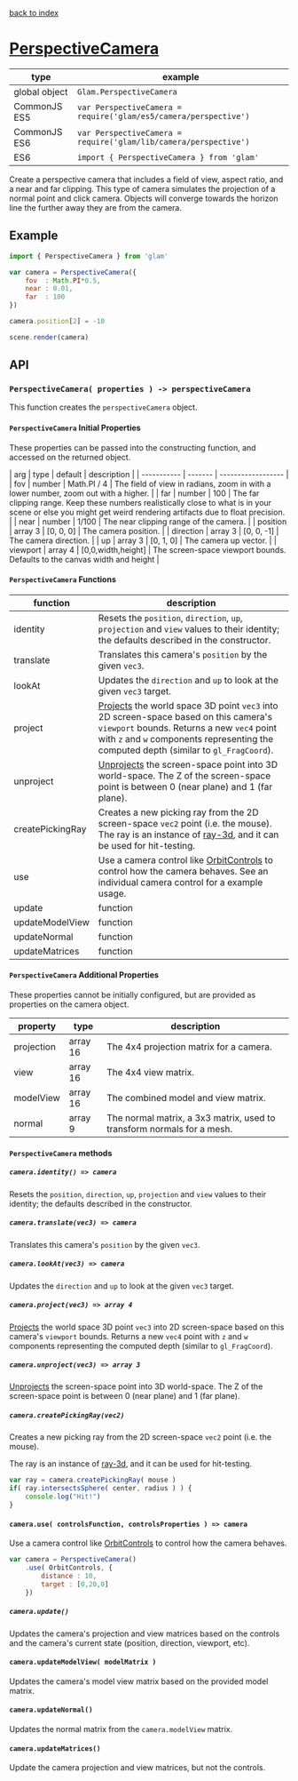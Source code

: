 [back to index](./)
# [PerspectiveCamera](https://github.com/glamjs/glam/tree/master/lib/camera/perspective)

| type          | example |
| ------------- | ---------------------------------------------------------------- |
| global object | `Glam.PerspectiveCamera`                                         |
| CommonJS ES5  | `var PerspectiveCamera = require('glam/es5/camera/perspective')` |
| CommonJS ES6  | `var PerspectiveCamera = require('glam/lib/camera/perspective')` |
| ES6           | `import { PerspectiveCamera } from 'glam'`                       |

Create a perspective camera that includes a field of view, aspect ratio, and a near and far clipping. This type of camera simulates the projection of a normal point and click camera. Objects will converge towards the horizon line the further away they are from the camera.

## Example
```js
import { PerspectiveCamera } from 'glam'

var camera = PerspectiveCamera({
	fov  : Math.PI*0.5,
	near : 0.01,
	far  : 100
})

camera.position[2] = -10

scene.render(camera)
```

## API

### `PerspectiveCamera( properties ) -> perspectiveCamera`

This function creates the `perspectiveCamera` object.

#### `PerspectiveCamera` Initial Properties

These properties can be passed into the constructing function, and accessed on the returned object.

| arg         | type    | default            | description |
| ----------- | ------- | ------------------ |
| fov         | number  | Math.PI / 4        | The field of view in radians, zoom in with a lower number, zoom out with a higher. |
| far         | number  | 100                | The far clipping range. Keep these numbers realistically close to what is in your scene or else you might get weird rendering artifacts due to float precision. |
| near        | number  | 1/100              | The near clipping range of the camera. |
| position    | array 3 | [0, 0, 0]          | The camera position. |
| direction   | array 3 | [0, 0, -1]         | The camera direction. |
| up          | array 3 | [0, 1, 0]          | The camera up vector. |
| viewport    | array 4 | [0,0,width,height] | The screen-space viewport bounds. Defaults to the canvas width and height |

#### `PerspectiveCamera` Functions

| function         | description |
| ---------------- | ----------- |
| identity         | Resets the `position`, `direction`, `up`, `projection` and `view` values to their identity; the defaults described in the constructor. |
| translate        | Translates this camera's `position` by the given `vec3`. |
| lookAt           | Updates the `direction` and `up` to look at the given `vec3` target. |
| project          | [Projects](https://github.com/Jam3/camera-project) the world space 3D point `vec3` into 2D screen-space based on this camera's `viewport` bounds. Returns a new `vec4` point with `z` and `w` components representing the computed depth (similar to `gl_FragCoord`). |
| unproject        | [Unprojects](https://github.com/Jam3/camera-unproject) the screen-space point into 3D world-space. The Z of the screen-space point is between 0 (near plane) and 1 (far plane). |
| createPickingRay | Creates a new picking ray from the 2D screen-space `vec2` point (i.e. the mouse). The ray is an instance of [ray-3d](https://github.com/Jam3/ray-3d), and it can be used for hit-testing. |
| use              | Use a camera control like [OrbitControls](./controls-orbit.md) to control how the camera behaves. See an individual camera control for a example usage. |
| update           | function | see below |
| updateModelView  | function | see below |
| updateNormal     | function | see below |
| updateMatrices   | function | see below |

#### `PerspectiveCamera` Additional Properties

These properties cannot be initially configured, but are provided as properties on the camera object.

| property   | type       | description |
| ---------- | ---------- | ----------- |
| projection | array 16   | The 4x4 projection matrix for a camera. |
| view       | array 16   | The 4x4 view matrix. |
| modelView  | array 16   | The combined model and view matrix. |
| normal     | array 9    | The normal matrix, a 3x3 matrix, used to transform normals for a mesh. |

#### `PerspectiveCamera` methods

##### `camera.identity() => camera`

Resets the `position`, `direction`, `up`, `projection` and `view` values to their identity; the defaults described in the constructor.

##### `camera.translate(vec3) => camera`

Translates this camera's `position` by the given `vec3`.

##### `camera.lookAt(vec3) => camera`

Updates the `direction` and `up` to look at the given `vec3` target.

##### `camera.project(vec3) => array 4`

[Projects](https://github.com/Jam3/camera-project) the world space 3D point `vec3` into 2D screen-space based on this camera's `viewport` bounds. Returns a new `vec4` point with `z` and `w` components representing the computed depth (similar to `gl_FragCoord`).

##### `camera.unproject(vec3) => array 3`

[Unprojects](https://github.com/Jam3/camera-unproject) the screen-space point into 3D world-space. The Z of the screen-space point is between 0 (near plane) and 1 (far plane).

##### `camera.createPickingRay(vec2)`

Creates a new picking ray from the 2D screen-space `vec2` point (i.e. the mouse).

The ray is an instance of [ray-3d](https://github.com/Jam3/ray-3d), and it can be used for hit-testing.

```js
var ray = camera.createPickingRay( mouse )
if( ray.intersectsSphere( center, radius ) ) {
	console.log("Hit!")
}
```

#### `camera.use( controlsFunction, controlsProperties ) => camera`

Use a camera control like [OrbitControls](./controls-orbit.md) to control how the camera behaves.

```js
var camera = PerspectiveCamera()
	.use( OrbitControls, {
		distance : 10,
		target : [0,20,0]
	})
```

##### `camera.update()`

Updates the camera's projection and view matrices based on the controls and the camera's current state (position, direction, viewport, etc).

#### `camera.updateModelView( modelMatrix )`

Updates the camera's model view matrix based on the provided model matrix.

#### `camera.updateNormal()`

Updates the normal matrix from the `camera.modelView` matrix.

#### `camera.updateMatrices()`

Update the camera projection and view matrices, but not the controls.
